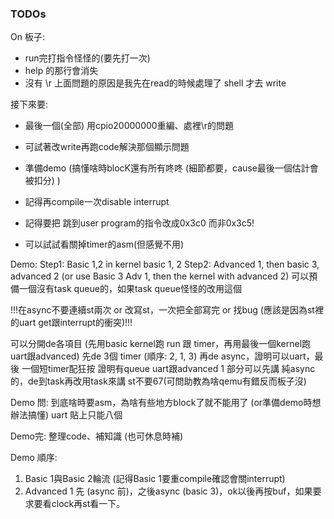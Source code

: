 ### TODOs

On 板子:
* run完打指令怪怪的(要先打一次)
* help 的那行會消失
* 沒有 \r
上面問題的原因是我先在read的時候處理了 shell 才去 write

接下來要:
* 最後一個(全部) 用cpio20000000重編、處裡\r的問題
* 可試著改write再跑code解決那個顯示問題
* 準備demo (搞懂啥時blocK還有所有咚咚 (細節都要，cause最後一個估計會被扣分) )
* 記得再compile一次disable interrupt

* 記得要把 跳到user program的指令改成0x3c0 而非0x3c5!
* 可以試試看關掉timer的asm(但感覺不用)

Demo:
Step1: Basic 1,2 in kernel basic 1, 2
Step2: Advanced 1, then basic 3, advanced 2 (or use Basic 3 Adv 1, then the kernel with advanced 2)
可以預備一個沒有task queue的，如果task queue怪怪的改用這個

!!!在async不要連續st兩次 or 改寫st，一次把全部寫完 or 找bug (應該是因為st裡的uart get跟interrupt的衝突)!!!

可以分開de各項目 (先用basic kernel跑 run 跟 timer，再用最後一個kernel跑uart跟advanced)
先de 3個 timer (順序: 2, 1, 3)
再de async，證明可以uart，最後 一個短timer配狂按 證明有queue
uart跟advanced 1 部分可以先講 純async的，de到task再改用task來講
st不要67(可問助教為啥qemu有錯反而板子沒)

Demo 問:
到底啥時要asm，為啥有些地方block了就不能用了 (or準備demo時想辦法搞懂)
uart 貼上只能八個

Demo完:
整理code、補知識 (也可休息時補)


Demo 順序:
1. Basic 1與Basic 2輪流 (記得Basic 1要重compile確認會關interrupt)
2. Advanced 1 先 (async 前)，之後async (basic 3)，ok以後再按buf，如果要求要看clock再st看一下。